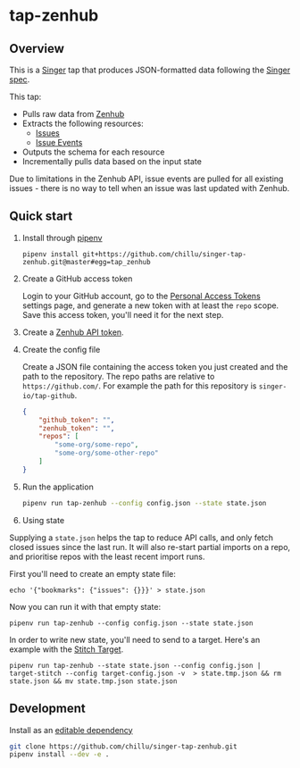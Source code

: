 # tap-zenhub

## Overview

This is a [Singer](https://singer.io) tap that produces JSON-formatted data
following the [Singer
spec](https://github.com/singer-io/getting-started/blob/master/SPEC.md).

This tap:

- Pulls raw data from [Zenhub](http://zenhub.com)
- Extracts the following resources:
  - [Issues](https://github.com/ZenHubIO/API#get-issue-data)
  - [Issue Events](https://github.com/ZenHubIO/API#get-issue-events)
- Outputs the schema for each resource
- Incrementally pulls data based on the input state

Due to limitations in the Zenhub API, issue events are pulled for all
existing issues - there is no way to tell when an issue was last updated with Zenhub.


## Quick start

1. Install through [pipenv](https://pipenv.org/)

    ```
    pipenv install git+https://github.com/chillu/singer-tap-zenhub.git@master#egg=tap_zenhub
    ```

2. Create a GitHub access token

    Login to your GitHub account, go to the
    [Personal Access Tokens](https://github.com/settings/tokens) settings
    page, and generate a new token with at least the `repo` scope. Save this
    access token, you'll need it for the next step.

3. Create a [Zenhub API token](https://github.com/ZenHubIO/API).

4. Create the config file

    Create a JSON file containing the access token you just created
    and the path to the repository. The repo paths are relative to
    `https://github.com/`. For example the path for this repository is
    `singer-io/tap-github`.

    ```json
    {
        "github_token": "",
        "zenhub_token": "",
        "repos": [
            "some-org/some-repo",
            "some-org/some-other-repo"
        ]
    }
    ```


4. Run the application

    ```bash
    pipenv run tap-zenhub --config config.json --state state.json
    ```

5. Using state

Supplying a `state.json` helps the tap to reduce API calls,
and only fetch closed issues since the last run.
It will also re-start partial imports on a repo,
and prioritise repos with the least recent import runs.

First you'll need to create an empty state file:

```
echo '{"bookmarks": {"issues": {}}}' > state.json
```

Now you can run it with that empty state:

```
pipenv run tap-zenhub --config config.json --state state.json
```

In order to write new state, you'll need to send to a target.
Here's an example with the [Stitch Target](https://github.com/singer-io/target-stitch).

```
pipenv run tap-zenhub --state state.json --config config.json | target-stitch --config target-config.json -v  > state.tmp.json && rm state.json && mv state.tmp.json state.json
```

## Development

Install as an [editable dependency](https://docs.pipenv.org/basics/#editable-dependencies-e-g-e)

```bash
git clone https://github.com/chillu/singer-tap-zenhub.git
pipenv install --dev -e .
```